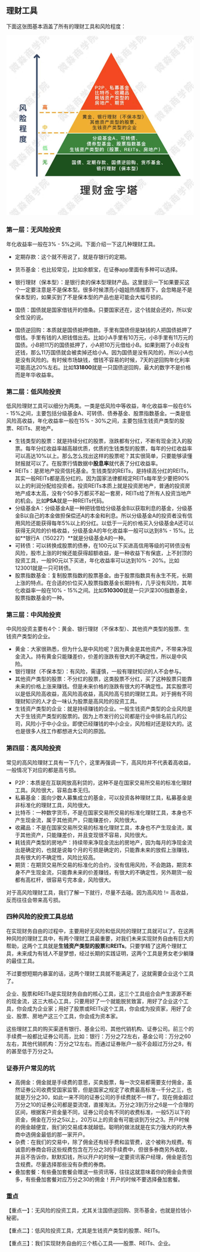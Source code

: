 ## 理财工具

下面这张图基本涵盖了所有的理财工具和风险程度：

![](../imgs/理财工具.jpg)

### 第一层：无风险投资

年化收益率一般在3% - 5%之间。下面介绍一下这几种理财工具。

- 定期存款：这个就不用说了，就是存银行的定期。
- 货币基金：也比较常见，比如余额宝，在证券app里面有多种可以选择。

- 银行理财（保本型）：是银行卖的保本型理财产品。这里提示一下如果要买这个一定要注意是不是保本型。很多时候漂亮小姐姐热情推荐下，会忽略是不是保本型的，如果买到了不是保本型的产品也是可能会大幅亏损的。
- 国债：国债就是国家借钱开的借条。只要国家还在，这个钱就会还的，所以安全性没的说。
- 国债逆回购：本质就是国债抵押借款。手里有国债但是缺钱的人把国债抵押了借钱。手里有钱的人把钱借出去。比如小A手里有10万元，小B手里有11万元的国债。小B把11万的国债抵押了，小A把10万元借给小B。如果到期了小B没有还钱，那么11万国债就会被卖掉还给小A。因为国债是没有风险的，所以小A也是没有风险的。有时候市场缺钱，借钱不容易的时候，7天的逆回购年化利率可能高达20%左右。比如**131800**就是一只国债逆回购，最大的数字不是价格而是年华收益率。

### 第二层：低风险投资

低风险理财工具可以细分为两类。一类是低风险中等收益，年化收益率一般在6% - 15%之间，主要包括分级基金A、可转债、债券基金、股票指数基金。一类是低风险高收益，年化收益率一般在15% - 30%之间，主要包括生钱资产类型的股票、REITs、房地产。

- 生钱类型的股票：就是持续分红的股票，涨跌都有分红，不断有现金流入的股票。每年分红收益率越高越优质，优质的生钱类型的股票，每年的分红收益率可以高达10%以上。那么怎么找出这样的股票呢？其实很简单，只要能够读懂财报就可以了。在股票行情数据中**股息率**就代表了分红收益率。
- REITs：是房地产投资信托基金。生钱类型的REITs，是持续高分红的REITs，其实一般REITs都是高分红的。因为国家法律都规定REITs每年至少要把90%以上的利润分配给投资者。投资REITs本质上就是投资房地产，普通的投资房地产成本太高，没有个50多万都买不起一套房，REITs给了所有人投资当地产的机会。比如**PSA**就是一种REITs代码。
- 分级基金A：分级基金A是一种把钱借给分级基金B以获取利息的基金，分级基金B以自己的本金做担保偿还A的本金和利息。所以分级基金A的投资者没有信用风险还能获得每年5%以上的分红。以低于一元的价格买入分级基金A还可以获得无风险的价格收益，分级基金A的年化收益率一般可以达到8% - 15%。比如**银行A（150227）**就是分级基金A的一种。
- 可转债：可以转换成股票的债券，在100元以下买进高信用等级的可转债没有风险，股市上涨的时候还能获得超额收益，是一种收益下有保底，上不封顶的投资工具，一般90元以下买进，年化收益率可以达到10% - 20%。比如123001就是一只可转债。
- 股票指数基金：复制股票指数的股票基金。由于股票指数具有永生不死，长期上涨的特点。在合适的价位买入股票指数基金长期持有，几乎没有风险，其年化收益率一般在10% - 15%之间。比如**510300**就是一只沪深300指数基金，股票指数基金的一种。

### 第三层：中风险投资

中风险投资主要有4个：黄金、银行理财（不保本型）、其他资产类型的股票、生钱资产类型的企业。

- 黄金：大家很熟悉，但为什么是中风险呢？因为黄金是其他资产，不带来净现金流入。持有黄金只能赚差价，价差的涨跌有很大的不确定性，所以是中风险。
- 银行理财（不保本型）：有风险，需谨慎，一般有理财知识的人不会参与。
- 其他资产类型的股票：不分红的股票，这类股票不分红，买了这种股票只能靠未来的价格上涨来赚钱。但是未来价格的涨跌有很大的不确定性。其实股票可以是低风险高收益，高风险高收益，高风险高亏损的理财工具。对于拥有不同理财知识的人才会一味认为股票是高风险的投资工具。
- 生钱资产类型的企业：就是持续赚钱的企业。一般生钱资产类型的企业风险是大于生钱资产类型的股票的。因为上市发行的公司都是行业中排名前几的公司，风险小于中小企业。即使已经赚钱的中小企业，风险相对还是较大的。这也是很多人找工作都想进大公司的原因。

### 第四层：高风险投资

常见的高风险理财工具有一下几个，这里再强调一下，高风险并不代表着高收益，一般情况下对应的都是高亏损。

- P2P：本质是在互联网放高利贷的，这种不是在国家交易所交易的标准化理财工具。风险很大，容易血本无归。
- 私募基金：面向少数人募集成立的基金，可以投资各种理财工具，私募基金是非标准化的理财工具，风险很大。
- 比特币：一种数字货币，不是在国家交易所交易的标准化理财工具，本身也不产生现金流，属于其他资产，只能赚差价，风险很大。
- 收藏品：不是在国家交易所交易的标准化理财工具，本身也不产生现金流，属于其他资产，只能赚差价，并且变现很不容易，风险很大。
- 耗钱资产类型的房地产：持续带来净现金流出的房地产，因为每月的净现金流出是确定的，也就是说每个月的亏损是确定的，只能靠未来的放假上涨赚钱，具有很大的不确定性，风险比较高。
- 期货：在期货交易所交易的标准化的合约，没有信用风险，不会跑路，期货本身不产生现金流，只能靠未来的价差赚钱，有很大的不确定性，另外期货一般都有高杠杆，很容易亏完本金，风险很大。

对于高风险理财工具，我们了解一下就行，尽量不去碰。因为高风险 != 高收益，反而往往会带来高亏损。

### 四种风险的投资工具总结

在实现财务自由的过程中，主要用好无风险和低风险的理财工具就可以了。在这两种风险的理财工具中，有两个理财工具最重要，对我们未来实现财务自由有巨大的帮助，这两个工具就是**生钱资产类型的股票**和**REITs**。只要学精了这两个理财工具，未来成为有钱人不是梦想，经过长期的实践证明，这两个工具是男女老少躺赚的最佳工具。

不过要想短期内暴富的话，这两个理财工具就不能满足了，这就需要企业这个工具了。

企业、股票和REITs是实现财务自由的核心工具，这三个工具组合会产生源源不断的现金流，这三大核心工具，只要用好了一个就能脱贫致富，用好了企业这个工具，你会成为企业家；用好了股票或REITs这个工具，你会成为投资家，用好了企业、股票、房地产这三个工具，你会成为资本家。

这些理财工具的购买渠道有银行、基金公司、其他代销机构、证券公司。前三个的手续费一般都比证券公司高，比如：银行：万分之72左右，基金公司：万分之60左右，其他代销机构：万分之12左右。而通过证券账户一般不会超过万分之8，有的甚至低于万分之3。

### 证券开户常见的坑

- 高佣金：佣金就是手续费的意思，买卖股票，每一次交易都需要支付佣金，虽然证券公司收费受国家监管，但是国家之规定了收费最高标准--千分之三，也就是万分之30，如此一来不同的证券公司的手续费就不一样了。现在佣金超过万分之10的证券公司都是耍流氓，直接淘汰。万分之3到万分之6是一个合理的区间，根据客户资金量不同，证券公司会有不同的收费标准，一般5万以下的资金，佣金在万分之5以上，20万以上的资金有可能谈到万分之3。开户时候的佣金越便宜，我们的交易成本就越低。聪明的做法就是在实力强大的的大券商中选佣金最低的那一家开户。
- 杂费：在我们的交易中，除了佣金还有经手费和监管费，这个被称为规费。有诚意的券商会将这些规费包含在万分之3的手续费中，但很多券商另外收取，并且不告诉你，默默扣钱，所以开户的时候一定要资讯客户经理，佣金是否包含规费。尽量选择那些没有杂费的券商。
- 叠加套餐：有些叠加套餐会赠送一些资讯等，往往这就意味着你的佣金会贵很多，有些叠加套餐对应万分之30的佣金！开户的时候不要选择叠加套餐。



### 重点

【重点一】：无风险的投资工具，尤其关注国债逆回购、货币基金，也就是捡钱小秘密。

【重点二】：低风险投资工具，尤其是生钱资产类型的股票、REITs。

【重点三】：我们实现财务自由的三个核心工具——股票、REITs、企业。




















